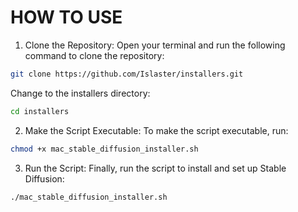 # HOW TO USE
1. Clone the Repository:
Open your terminal and run the following command to clone the repository:
```bash
git clone https://github.com/Islaster/installers.git
```
Change to the installers directory:     
```bash
cd installers
```
2. Make the Script Executable:
To make the script executable, run:
```bash
chmod +x mac_stable_diffusion_installer.sh
```
3. Run the Script:
Finally, run the script to install and set up Stable Diffusion:
```bash
./mac_stable_diffusion_installer.sh
```
